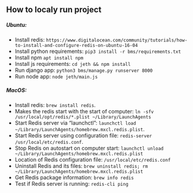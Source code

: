 How to localy run project
-

##### Ubuntu:
* Install redis: `https://www.digitalocean.com/community/tutorials/how-to-install-and-configure-redis-on-ubuntu-16-04`
* Install python requirements:
`pip3 install -r bms/requirements.txt`
* Install npm
`apt install npm`
* Install js requirements:
`cd jeth && npm install`
* Run django app:
`python3 bms/manage.py runserver 8000`
* Run node app:
`node jeth/main.js`

##### MacOS:

* Install redis: `brew install redis`.
* Makes the redis start with the start of computer: `ln -sfv /usr/local/opt/redis/*.plist ~/Library/LaunchAgents`
* Start Redis server via “launchctl”: `launchctl load ~/Library/LaunchAgents/homebrew.mxcl.redis.plist`.
* Start Redis server using configuration file: `redis-server /usr/local/etc/redis.conf`.
* Stop Redis on autostart on computer start: `launchctl unload ~/Library/LaunchAgents/homebrew.mxcl.redis.plist`
* Location of Redis configuration file: `/usr/local/etc/redis.conf`
* Uninstall Redis and its files: `brew uninstall redis; rm ~/Library/LaunchAgents/homebrew.mxcl.redis.plist`
* Get Redis package information: `brew info redis`
* Test if Redis server is running: `redis-cli ping`

